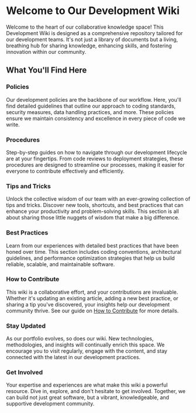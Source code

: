 # Welcome to Our Development Wiki

Welcome to the heart of our collaborative knowledge space! This Development Wiki
is designed as a comprehensive repository tailored for our development teams.
It's not just a library of documents but a living, breathing hub for sharing
knowledge, enhancing skills, and fostering innovation within our community.

## What You'll Find Here

### Policies

Our development policies are the backbone of our workflow. Here, you'll find
detailed guidelines that outline our approach to coding standards, security
measures, data handling practices, and more. These policies ensure we maintain
consistency and excellence in every piece of code we write.

### Procedures

Step-by-step guides on how to navigate through our development lifecycle are at
your fingertips. From code reviews to deployment strategies, these procedures
are designed to streamline our processes, making it easier for everyone to
contribute effectively and efficiently.

### Tips and Tricks

Unlock the collective wisdom of our team with an ever-growing collection of tips
and tricks. Discover new tools, shortcuts, and best practices that can enhance
your productivity and problem-solving skills. This section is all about sharing
those little nuggets of wisdom that make a big difference.

### Best Practices

Learn from our experiences with detailed best practices that have been honed
over time. This section includes coding conventions, architectural guidelines,
and performance optimization strategies that help us build reliable, scalable,
and maintainable software.

### How to Contribute

This wiki is a collaborative effort, and your contributions are invaluable.
Whether it's updating an existing article, adding a new best practice, or
sharing a tip you've discovered, your insights help our development community
thrive. See our guide on [How to Contribute](about/contributing.md) for more
details.

### Stay Updated

As our portfolio evolves, so does our wiki. New technologies, methodologies, and
insights will continually enrich this space. We encourage you to visit
regularly, engage with the content, and stay connected with the latest in our
development practices.

### Get Involved

Your expertise and experiences are what make this wiki a powerful resource. Dive
in, explore, and don't hesitate to get involved. Together, we can build not just
great software, but a vibrant, knowledgeable, and supportive development
community.
